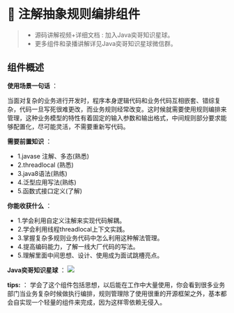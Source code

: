 # 🥤 注解抽象规则编排组件

> - 源码讲解视频+详细文档 : 加入Java奕哥知识星球。
> - 更多组件和录播讲解详见Java奕哥知识星球微信群。

## 组件概述

**使用场景一句话** ：

当面对复杂的业务进行开发时，程序本身逻辑代码和业务代码互相嵌套、错综复杂，代码一旦写死很难更改，而业务规则经常改变。这时候就需要使用规则编排来管理，这种业务模型的特性有着固定的输入参数和输出格式，中间规则部分要求能够配置化，尽可能灵活，不需要重新写代码。

**需要前置知识** ：

- 1.javase 注解、多态(熟悉)
- 2.threadlocal (熟悉)
- 3.java8语法(熟练)
- 4.泛型应用写法(熟练)
- 5.函数式接口定义(了解)

**你能收获什么** ：

- 1.学会利用自定义注解来实现代码解耦。
- 2.学会利用线程threadlocal上下文实践。
- 3.掌握复杂多规则业务代码中怎么利用这种解法管理。
- 4.提高编码能力，了解一线大厂代码的写法。
- 5.理解里面中间思想、设计、使用成为面试跳槽亮点。

**Java奕哥知识星球** ：
![](https://qiniu.bulkall.top/img/xingqiu.jpg)


**tips:** ： 学会了这个组件包括思想，以后能在工作中大量使用，你会看到很多业务部门当业务复杂时候做执行编排，规则管理除了使用很重的开源框架之外，基本都会自实现一个轻量的组件来完成，因为这样零依赖无侵入。





